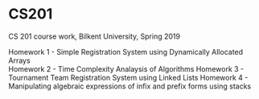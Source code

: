 # CS201
CS 201 course work, Bilkent University, Spring 2019 

Homework 1 - Simple Registration System using Dynamically Allocated Arrays <br/>
Homework 2 - Time Complexity Analaysis of Algorithms 
Homework 3 - Tournament Team Registration System using Linked Lists
Homework 4 - Manipulating algebraic expressions of infix and prefix forms using stacks
